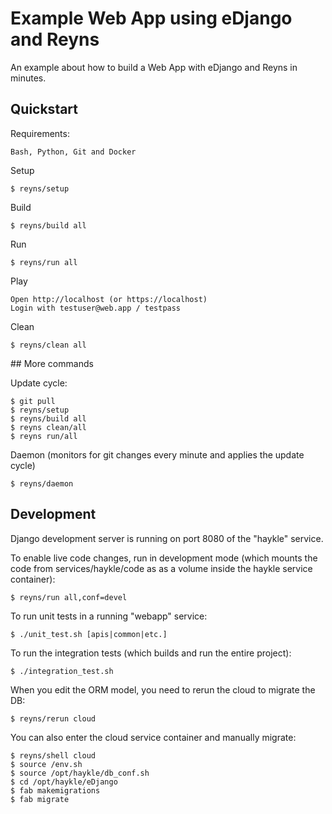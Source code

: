 # Example Web App using eDjango and Reyns 


An example about how to build a Web App with eDjango and Reyns in minutes.


## Quickstart


Requirements:
    
    Bash, Python, Git and Docker

Setup

	$ reyns/setup

Build

    $ reyns/build all


Run

	$ reyns/run all

Play

	Open http://localhost (or https://localhost)
    Login with testuser@web.app / testpass

Clean

	$ reyns/clean all



## More commands


Update cycle:

    $ git pull
    $ reyns/setup
    $ reyns/build all
    $ reyns clean/all
    $ reyns run/all

Daemon (monitors for git changes every minute and applies the update cycle)

    $ reyns/daemon


## Development

Django development server is running on port 8080 of the "haykle" service.

To enable live code changes, run in development mode (which mounts the code from services/haykle/code as as a volume inside the haykle service container):

    $ reyns/run all,conf=devel

To run unit tests in a running "webapp" service:

    $ ./unit_test.sh [apis|common|etc.]

To run the integration tests (which builds and run the entire project): 

	$ ./integration_test.sh

When you edit the ORM model, you need to rerun the cloud to migrate the DB:

    $ reyns/rerun cloud

You can also enter the cloud service container and manually migrate:

    $ reyns/shell cloud
    $ source /env.sh
    $ source /opt/haykle/db_conf.sh
    $ cd /opt/haykle/eDjango
    $ fab makemigrations
    $ fab migrate   


